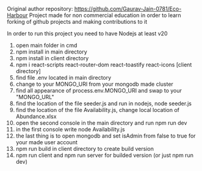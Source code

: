 Original author repository: https://github.com/Gaurav-Jain-0781/Eco-Harbour
Project made for non commercial education in order to learn forking of github projects and making contributions to it

In order to run this project you need to have Nodejs at least v20
1. open main folder in cmd
2. npm install in main directory
3. npm install in client directory
4. npm i react-scripts react-router-dom react-toastify react-icons  [client directory]
5. find file .env located in main directory
6. change to your MONGO_URI from your mongodb made cluster
7. find all appearance of process.env.MONGO_URI and swap to your "MONGO_URL"
8. find the location of the file seeder.js and run in nodejs, node seeder.js
9. find the location of the file Availability.js, change local location of Abundance.xlsx
10. open the second console in the main directory and run npm run dev
11. in the first console write node Availability.js
12. the last thing is to open mongodb and set isAdmin from false to true for your made user account   
13. npm run build in client directory to create build version
14. npm run client and npm run server for builded version (or just npm run dev)